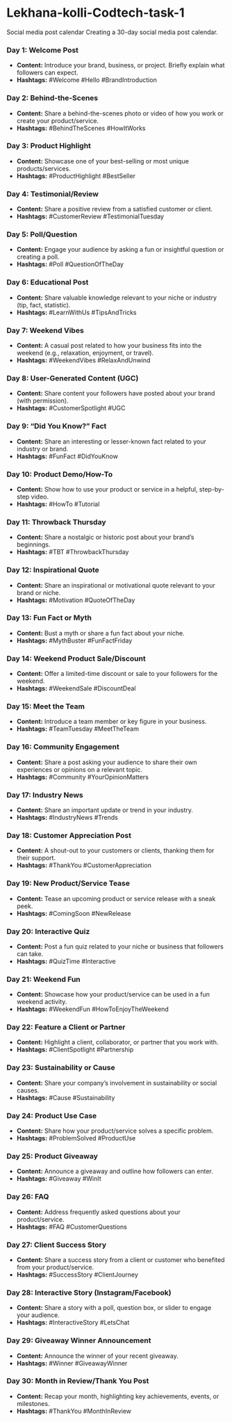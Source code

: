# Lekhana-kolli-Codtech-task-1
Social media post calendar 
Creating a 30-day social media post calendar. 

### **Day 1: Welcome Post**
- **Content:** Introduce your brand, business, or project. Briefly explain what followers can expect.
- **Hashtags:** #Welcome #Hello #BrandIntroduction

### **Day 2: Behind-the-Scenes**
- **Content:** Share a behind-the-scenes photo or video of how you work or create your product/service.
- **Hashtags:** #BehindTheScenes #HowItWorks

### **Day 3: Product Highlight**
- **Content:** Showcase one of your best-selling or most unique products/services.
- **Hashtags:** #ProductHighlight #BestSeller

### **Day 4: Testimonial/Review**
- **Content:** Share a positive review from a satisfied customer or client.
- **Hashtags:** #CustomerReview #TestimonialTuesday

### **Day 5: Poll/Question**
- **Content:** Engage your audience by asking a fun or insightful question or creating a poll.
- **Hashtags:** #Poll #QuestionOfTheDay

### **Day 6: Educational Post**
- **Content:** Share valuable knowledge relevant to your niche or industry (tip, fact, statistic).
- **Hashtags:** #LearnWithUs #TipsAndTricks

### **Day 7: Weekend Vibes**
- **Content:** A casual post related to how your business fits into the weekend (e.g., relaxation, enjoyment, or travel).
- **Hashtags:** #WeekendVibes #RelaxAndUnwind

### **Day 8: User-Generated Content (UGC)**
- **Content:** Share content your followers have posted about your brand (with permission).
- **Hashtags:** #CustomerSpotlight #UGC

### **Day 9: “Did You Know?” Fact**
- **Content:** Share an interesting or lesser-known fact related to your industry or brand.
- **Hashtags:** #FunFact #DidYouKnow

### **Day 10: Product Demo/How-To**
- **Content:** Show how to use your product or service in a helpful, step-by-step video.
- **Hashtags:** #HowTo #Tutorial

### **Day 11: Throwback Thursday**
- **Content:** Share a nostalgic or historic post about your brand’s beginnings.
- **Hashtags:** #TBT #ThrowbackThursday

### **Day 12: Inspirational Quote**
- **Content:** Share an inspirational or motivational quote relevant to your brand or niche.
- **Hashtags:** #Motivation #QuoteOfTheDay

### **Day 13: Fun Fact or Myth**
- **Content:** Bust a myth or share a fun fact about your niche.
- **Hashtags:** #MythBuster #FunFactFriday

### **Day 14: Weekend Product Sale/Discount**
- **Content:** Offer a limited-time discount or sale to your followers for the weekend.
- **Hashtags:** #WeekendSale #DiscountDeal

### **Day 15: Meet the Team**
- **Content:** Introduce a team member or key figure in your business.
- **Hashtags:** #TeamTuesday #MeetTheTeam

### **Day 16: Community Engagement**
- **Content:** Share a post asking your audience to share their own experiences or opinions on a relevant topic.
- **Hashtags:** #Community #YourOpinionMatters

### **Day 17: Industry News**
- **Content:** Share an important update or trend in your industry.
- **Hashtags:** #IndustryNews #Trends

### **Day 18: Customer Appreciation Post**
- **Content:** A shout-out to your customers or clients, thanking them for their support.
- **Hashtags:** #ThankYou #CustomerAppreciation

### **Day 19: New Product/Service Tease**
- **Content:** Tease an upcoming product or service release with a sneak peek.
- **Hashtags:** #ComingSoon #NewRelease

### **Day 20: Interactive Quiz**
- **Content:** Post a fun quiz related to your niche or business that followers can take.
- **Hashtags:** #QuizTime #Interactive

### **Day 21: Weekend Fun**
- **Content:** Showcase how your product/service can be used in a fun weekend activity.
- **Hashtags:** #WeekendFun #HowToEnjoyTheWeekend

### **Day 22: Feature a Client or Partner**
- **Content:** Highlight a client, collaborator, or partner that you work with.
- **Hashtags:** #ClientSpotlight #Partnership

### **Day 23: Sustainability or Cause**
- **Content:** Share your company’s involvement in sustainability or social causes.
- **Hashtags:** #Cause #Sustainability

### **Day 24: Product Use Case**
- **Content:** Share how your product/service solves a specific problem.
- **Hashtags:** #ProblemSolved #ProductUse

### **Day 25: Product Giveaway**
- **Content:** Announce a giveaway and outline how followers can enter.
- **Hashtags:** #Giveaway #WinIt

### **Day 26: FAQ**
- **Content:** Address frequently asked questions about your product/service.
- **Hashtags:** #FAQ #CustomerQuestions

### **Day 27: Client Success Story**
- **Content:** Share a success story from a client or customer who benefited from your product/service.
- **Hashtags:** #SuccessStory #ClientJourney

### **Day 28: Interactive Story (Instagram/Facebook)**
- **Content:** Share a story with a poll, question box, or slider to engage your audience.
- **Hashtags:** #InteractiveStory #LetsChat

### **Day 29: Giveaway Winner Announcement**
- **Content:** Announce the winner of your recent giveaway.
- **Hashtags:** #Winner #GiveawayWinner

### **Day 30: Month in Review/Thank You Post**
- **Content:** Recap your month, highlighting key achievements, events, or milestones.
- **Hashtags:** #ThankYou #MonthInReview



